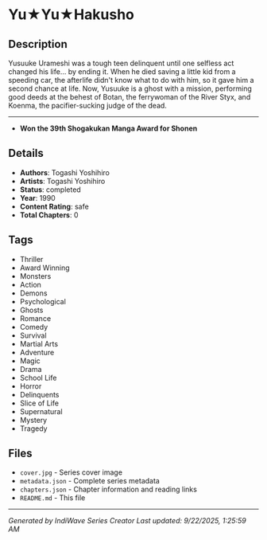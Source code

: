 # Yu★Yu★Hakusho

## Description
Yusuuke Urameshi was a tough teen delinquent until one selfless act changed his life… by ending it. When he died saving a little kid from a speeding car, the afterlife didn't know what to do with him, so it gave him a second chance at life. Now, Yusuuke is a ghost with a mission, performing good deeds at the behest of Botan, the ferrywoman of the River Styx, and Koenma, the pacifier-sucking judge of the dead.  

---
  
- **Won the 39th Shogakukan Manga Award for Shonen**

## Details
- **Authors**: Togashi Yoshihiro
- **Artists**: Togashi Yoshihiro
- **Status**: completed
- **Year**: 1990
- **Content Rating**: safe
- **Total Chapters**: 0

## Tags
- Thriller
- Award Winning
- Monsters
- Action
- Demons
- Psychological
- Ghosts
- Romance
- Comedy
- Survival
- Martial Arts
- Adventure
- Magic
- Drama
- School Life
- Horror
- Delinquents
- Slice of Life
- Supernatural
- Mystery
- Tragedy

## Files
- `cover.jpg` - Series cover image
- `metadata.json` - Complete series metadata
- `chapters.json` - Chapter information and reading links
- `README.md` - This file

---
*Generated by IndiWave Series Creator*
*Last updated: 9/22/2025, 1:25:59 AM*
